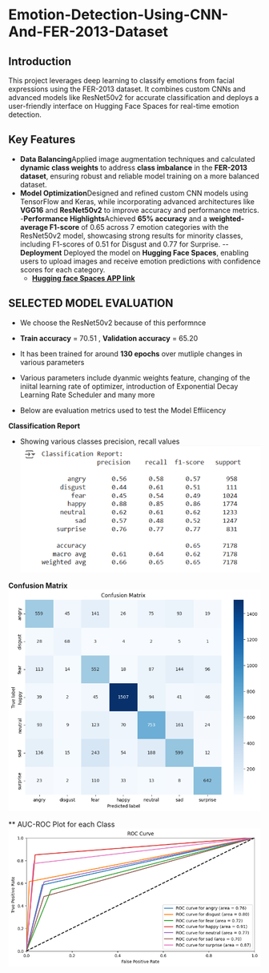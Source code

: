 # Emotion-Detection-Using-CNN-And-FER-2013-Dataset

## Introduction
This project leverages deep learning to classify emotions from facial expressions using the FER-2013 dataset. It combines custom CNNs and advanced models like ResNet50v2 for accurate classification and deploys a user-friendly interface on Hugging Face Spaces for real-time emotion detection.


## Key Features

- **Data Balancing**Applied image augmentation techniques and calculated **dynamic class weights** to address **class imbalance** in the **FER-2013 dataset**, ensuring robust and reliable model training on a more balanced dataset.
- **Model Optimization**Designed and refined custom CNN models using TensorFlow and Keras, while incorporating advanced architectures like **VGG16** and **ResNet50v2** to improve accuracy and performance metrics.
-**Performance Highlights**Achieved **65% accuracy** and a **weighted-average F1-score** of 0.65 across 7 emotion categories with the ResNet50v2 model, showcasing strong results for minority classes, including F1-scores of 0.51 for Disgust and 0.77 for Surprise.
-- **Deployment** Deployed the model on **Hugging Face Spaces**, enabling users to upload images and receive emotion predictions with confidence scores for each category.
  - **[Hugging face Spaces APP link](https://huggingface.co/spaces/nitish-11/emotion-is-detected-here)**


## SELECTED MODEL EVALUATION
- We choose the ResNet50v2 because of this performnce
- **Train accuracy** = 70.51 , **Validation accuracy** = 65.20
- It has been trained for around **130 epochs** over mutliple changes in various parameters
- Various parameters include dyanmic weights feature, changing of the iniital learning rate of optimizer, introduction of Exponential Decay Learning Rate Scheduler and many more

- Below are evaluation metrics used to test the Model Effiicency

**Classification Report**
- Showing various classes precision, recall values
  <img src="images/classification_report.png" alt="Classification Report" width="600" />

**Confusion Matrix**
  <img src="images/confusion_matrix.png" alt="Confusion Matrix" width="600" />

** AUC-ROC Plot for each Class
  <img src="images/auc-roc-curve.png" alt="AUC-ROC Plot for each Class" width="600" /> 



